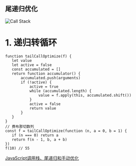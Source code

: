 尾递归优化
----------------
![Call Stack](https://github.com/pyz1989/Solution/blob/master/Image/CallStack.png)
# 1. 递归转循环

 ```
function tailCallOptimize(f) {
    let value
    let active = false
    const accumulated = []
    return function accumulator() {
        accumulated.push(arguments)
        if (!active) {
            active = true
            while (accumulated.length) {
                value = f.apply(this, accumulated.shift())
            }
            active = false
            return value
        }
    }
}
// 费布那切数列
const f = tailCallOptimize(function (n, a = 0, b = 1) {
    if (n === 0) return a
    return f(n - 1, b, a + b)
})
f(10) // 55
```



[JavaScript调用栈、尾递归和手动优化](http://www.jianshu.com/p/3182429e26b5)

